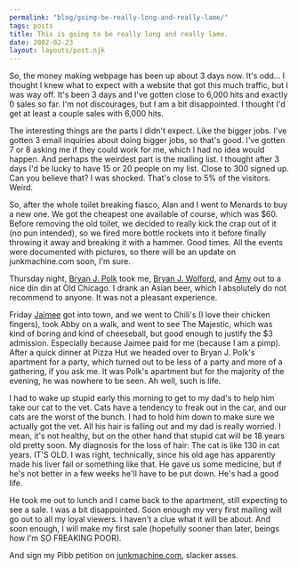```yaml
---
permalink: "blog/going-be-really-long-and-really-lame/"
tags: posts
title: This is going to be really long and really lame.
date: 2002-02-23
layout: layouts/post.njk
---
```


So, the money making webpage has been up about 3 days now. It's odd... I thought I knew what to expect with a website that got this much traffic, but I was way off. It's been 3 days and I've gotten close to 6,000 hits and exactly 0 sales so far. I'm not discourages, but I am a bit disappointed. I thought I'd get at least a couple sales with 6,000 hits.

The interesting things are the parts I didn't expect. Like the bigger jobs. I've gotten 3 email inquiries about doing bigger jobs, so that's good. I've gotten 7 or 8 asking me if they could work for me, which I had no idea would happen. And perhaps the weirdest part is the mailing list. I thought after 3 days I'd be lucky to have 15 or 20 people on my list. Close to 300 signed up. Can you believe that? I was shocked. That's close to 5% of the visitors. Weird.

So, after the whole toilet breaking fiasco, Alan and I went to Menards to buy a new one. We got the cheapest one available of course, which was $60. Before removing the old toilet, we decided to really kick the crap out of it (no pun intended), so we fired more bottle rockets into it before finally throwing it away and breaking it with a hammer. Good times. All the events were documented with pictures, so there will be an update on junkmachine.com soon, I'm sure.

Thursday night, [Bryan J. Polk][1] took me, [Bryan J. Wolford][2], and [Amy][3] out to a nice din din at Old Chicago. I drank an Asian beer, which I absolutely do not recommend to anyone. It was not a pleasant experience. 

Friday [Jaimee][4] got into town, and we went to Chili's (I love their chicken fingers), took Abby on a walk, and went to see The Majestic, which was kind of boring and kind of cheeseball, but good enough to justify the $3 admission. Especially because Jaimee paid for me (because I am a pimp). After a quick dinner at Pizza Hut we headed over to Bryan J. Polk's apartment for a party, which turned out to be less of a party and more of a gathering, if you ask me. It was Polk's apartment but for the majority of the evening, he was nowhere to be seen. Ah well, such is life.

I had to wake up stupid early this morning to get to my dad's to help him take our cat to the vet. Cats have a tendency to freak out in the car, and our cats are the worst of the bunch. I had to hold him down to make sure we actually got the vet. All his hair is falling out and my dad is really worried. I mean, it's not healthy, but on the other hand that stupid cat will be 18 years old pretty soon. My diagnosis for the loss of hair: The cat is like 130 in cat years. IT'S OLD. I was right, technically, since his old age has apparently made his liver fail or something like that. He gave us some medicine, but if he's not better in a few weeks he'll have to be put down. He's had a good life.

He took me out to lunch and I came back to the apartment, still expecting to see a sale. I was a bit disappointed. Soon enough my very first mailing will go out to all my loyal viewers. I haven't a clue what it will be about. And soon enough, I will make my first sale (hopefully sooner than later, beings how I'm SO FREAKING POOR). 

And sign my Pibb petition on [junkmachine.com][5], slacker asses.

 [1]: http://www.livejournal.com/users/rad_jose
 [2]: http://www.livejournal.com/users/freakwolf
 [3]: http://www.livejournal.com/users/aimer79
 [4]: http://www.livejournal.com/users/jaimee
 [5]: http://www.junkmachine.com